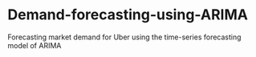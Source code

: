 # Demand-forecasting-using-ARIMA
Forecasting market demand for Uber using the time-series forecasting model of ARIMA
